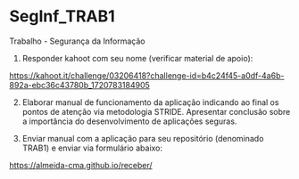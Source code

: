 # SegInf_TRAB1
Trabalho - Segurança da Informação

1) Responder kahoot com seu nome (verificar material de apoio):

https://kahoot.it/challenge/03206418?challenge-id=b4c24f45-a0df-4a6b-892a-ebc36c43780b_1720783184905

2) Elaborar manual de funcionamento da aplicação indicando ao final os pontos de atenção via metodologia STRIDE. Apresentar conclusão sobre a importância do desenvolvimento de aplicações seguras.
   
3) Enviar manual com a aplicação para seu repositório (denominado TRAB1) e enviar via formulário abaixo:

https://almeida-cma.github.io/receber/

